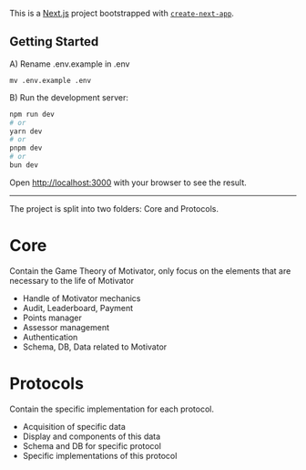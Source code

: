 This is a [Next.js](https://nextjs.org/) project bootstrapped with [`create-next-app`](https://github.com/vercel/next.js/tree/canary/packages/create-next-app).

## Getting Started

A) Rename .env.example in .env

```
mv .env.example .env
```

B) Run the development server:

```bash
npm run dev
# or
yarn dev
# or
pnpm dev
# or
bun dev
```

Open [http://localhost:3000](http://localhost:3000) with your browser to see the result.

-------------

The project is split into two folders: Core and Protocols.

# Core 
Contain the Game Theory of Motivator, only focus on the elements that are necessary to the life of Motivator
- Handle of Motivator mechanics
- Audit, Leaderboard, Payment
- Points manager
- Assessor management
- Authentication
- Schema, DB, Data related to Motivator 

# Protocols
Contain the specific implementation for each protocol. 
- Acquisition of specific data
- Display and components of this data
- Schema and DB for specific protocol
- Specific implementations of this protocol
